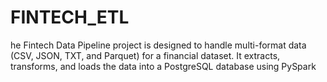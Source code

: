 # FINTECH_ETL
he Fintech Data Pipeline project is designed to handle multi-format data (CSV, JSON, TXT, and Parquet) for a financial dataset. It extracts, transforms, and loads the data into a PostgreSQL database using PySpark
